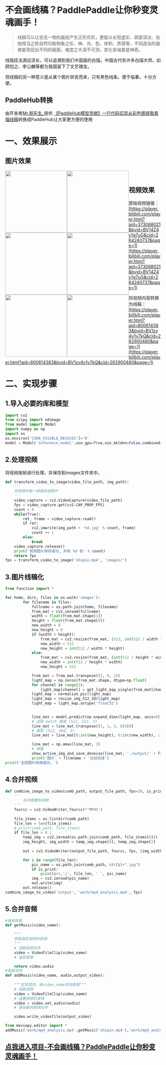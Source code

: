 # 不会画线稿？PaddlePaddle让你秒变灵魂画手！

> 线稿可以让空无一物的画纸产生正形负形，更能以长短虚实、疏密深淡、张弛得当之势自然勾勒物象之形、神、光、色、体积、质感等，不同造诣的画者能驾驭出不同的画面，难度之大深不可测，变化多端甚是神奇。 

线描技法源远流长，可以追溯到我们中国画的白描，中国古代有许多白描大师，如顾恺之、李公麟等都为我国留下了文艺瑰宝。

但线稿的另一种意义是从某个图片转变而来，只有黑色线条，便于临摹，十分方便。

## PaddleHub转换
由开发者[Mr.郑先生_](https://aistudio.baidu.com/aistudio/personalcenter/thirdview/147378)提供
[【PaddleHub模型贡献】一行代码实现从彩色图提取素描线稿](https://aistudio.baidu.com/aistudio/projectdetail/1311444)转换成PaddleHub让大家更方便的使用


# 一、效果展示

## 图片效果
<img style="float:left;" width="200" src="https://ai-studio-static-online.cdn.bcebos.com/5c6f8258efff4c2fa92d85c82f529a5e180457cc33b346e89b4bd0a8bef43222">
<img style="float:left;" width="200" src="https://ai-studio-static-online.cdn.bcebos.com/80dc23ffdb2d4c81966d06fbcdb8d2b688177074d74e4c62a1999a90709fe2d8">
<img style="float:left;" width="200" src="https://ai-studio-static-online.cdn.bcebos.com/0d2de24c6bb84edcb757ba39d35db84063f88b9387e143cfa7b756160dd88687"><br>
<img style="float:left;" width="200" src="https://ai-studio-static-online.cdn.bcebos.com/ea6ceacf6ceb489abe7f3fd80edf710d644eaa1f8fe2406699e9966f23cc9f8d">
<img style="float:left;" width="200" src="https://ai-studio-static-online.cdn.bcebos.com/4cbf4eb015ed401390feeae84694d4a303370116e0334817be9be8405f5e6712">
<img style="float:left;" width="200" src="https://ai-studio-static-online.cdn.bcebos.com/6af1b527074d489c866f6387a8be3028a9c7781bf3dd46729c2501a70f359746">

## 视频效果

原始视频链接：
[https://player.bilibili.com/player.html?aid=373068021&bvid=BV14Z4y1g7uG&cid=264240737&page=1](https://player.bilibili.com/player.html?aid=373068021&bvid=BV14Z4y1g7uG&cid=264240737&page=1)

将视频内容转换为线稿：
[https://player.bilibili.com/player.html?aid=800614383&bvid=BV1zy4y1v7kQ&cid=262900480&page=1](https://player.bilibili.com/player.html?aid=800614383&bvid=BV1zy4y1v7kQ&cid=262900480&page=1)


# 二、实现步骤
## 1.导入必要的库和模型

```python
import cv2
from scipy import ndimage
from model import Model
import numpy as np
import os
os.environ['CUDA_VISIBLE_DEVICES']='0'
model = Model('inference_model',use_gpu=True,use_mkldnn=False,combined=False)
```
## 2.处理视频
将视频按帧进行处理，并保存到images文件夹中。

```python
def transform_video_to_image(video_file_path, img_path):
    '''
    将视频中每一帧保存成图片
    '''
    video_capture = cv2.VideoCapture(video_file_path)
    fps = video_capture.get(cv2.CAP_PROP_FPS)
    count = 0
    while(True):
        ret, frame = video_capture.read() 
        if ret:
            cv2.imwrite(img_path + '%d.jpg' % count, frame)
            count += 1
        else:
            break
    video_capture.release()
    print('视频图片保存成功, 共有 %d 张' % count)
    return fps
fps = transform_video_to_image('shipin.mp4', 'images/')
```
## 3.图片线稿化

```python
from function import *

for home, dirs, files in os.walk('images'):
        for filename in files:
            fullname = os.path.join(home, filename)
            from_mat = cv2.imread(fullname)
            width = float(from_mat.shape[1])
            height = float(from_mat.shape[0])
            new_width = 0
            new_height = 0
            if (width > height):
                from_mat = cv2.resize(from_mat, (512, int(512 / width * height)), interpolation=cv2.INTER_AREA)
                new_width = 512
                new_height = int(512 / width * height)
            else:
                from_mat = cv2.resize(from_mat, (int(512 / height * width), 512), interpolation=cv2.INTER_AREA)
                new_width = int(512 / height * width)
                new_height = 512

            from_mat = from_mat.transpose((2, 0, 1))
            light_map = np.zeros(from_mat.shape, dtype=np.float)
            for channel in range(3):
                light_map[channel] = get_light_map_single(from_mat[channel])
            light_map = normalize_pic(light_map)
            light_map = resize_img_512_3d(light_map)
            light_map = light_map.astype('float32')
            

            line_mat = model.predict(np.expand_dims(light_map, axis=0).astype('float32'))
            # 去除 batch 维度 (512, 512, 3)
            line_mat = line_mat.transpose((3, 1, 2, 0))[0]
            # 裁剪 (512, 384, 3)
            line_mat = line_mat[0:int(new_height), 0:int(new_width), :]

            line_mat = np.amax(line_mat, 2)
            # 降噪
            show_active_img_and_save_denoise(line_mat, './output/' + filename)
            print('图片' + filename + '已经完成')
print('全部图片转换成功。')

```
## 4.合并视频

```python
def combine_image_to_video(comb_path, output_file_path, fps=30, is_print=False):
    '''
        合并图像到视频
    '''
    fourcc = cv2.VideoWriter_fourcc(*'MP4V')    
    
    file_items = os.listdir(comb_path)
    file_len = len(file_items)
    # print(comb_path, file_items)
    if file_len > 0 :
        temp_img = cv2.imread(os.path.join(comb_path, file_items[0]))
        img_height, img_width = temp_img.shape[0], temp_img.shape[1]
        
        out = cv2.VideoWriter(output_file_path, fourcc, fps, (img_width, img_height))

        for i in range(file_len):
            pic_name = os.path.join(comb_path, str(i)+".jpg")
            if is_print:
                print(i+1,'/', file_len, ' ', pic_name)
            img = cv2.imread(pic_name)
            out.write(img)
        out.release()
combine_image_to_video('output', 'work/mp4_analysis.mp4', fps)
```
## 5.合并音频

```python
#音频获取
def getMusic(video_name):

    """
    获取指定视频的音频
    """
    # 读取视频文件
    video = VideoFileClip(video_name)
    # 返回音频

    return video.audio
#音频添加
def addMusic(video_name, audio,output_video):
    
    """实现混流，给video_name添加音频"""
    # 读取视频
    video = VideoFileClip(video_name)
    # 设置视频的音频
    video = video.set_audio(audio)
    # 保存新的视频文件

    video.write_videofile(output_video)

from moviepy.editor import *
addMusic('work/mp4_analysis.mp4',getMusic('shipin.mp4'),'work/mp4_analysisnew.mp4')
```
## [点我进入项目-不会画线稿？PaddlePaddle让你秒变灵魂画手！](https://aistudio.baidu.com/aistudio/projectdetail/1301761)
